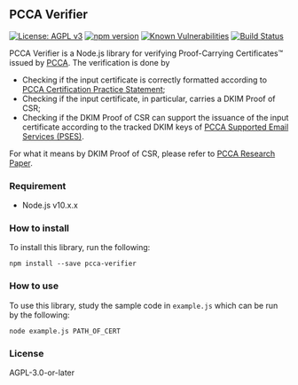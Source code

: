 ## PCCA Verifier
[![License: AGPL v3](https://img.shields.io/badge/License-AGPL%20v3-blue.svg)](https://www.gnu.org/licenses/agpl-3.0)
[![npm version](https://badge.fury.io/js/pcca-verifier.svg)](https://badge.fury.io/js/pcca-verifier)
[![Known Vulnerabilities](https://snyk.io//test/github/ProofShow/PCCA-Verifier-Node.js/badge.svg?targetFile=package.json)](https://snyk.io//test/github/ProofShow/PCCA-Verifier-Node.js?targetFile=package.json)
[![Build Status](https://travis-ci.com/ProofShow/PCCA-Verifier-Node.js.svg?branch=master)](https://travis-ci.com/ProofShow/PCCA-Verifier-Node.js)

PCCA Verifier is a Node.js library for verifying Proof-Carrying Certificates™ issued by [PCCA](https://pcca.proof.show). The verification is done by

- Checking if the input certificate is correctly formatted according to [PCCA Certification Practice Statement](https://www.proof.show/pcca/PCCA_CPS.pdf);
- Checking if the input certificate, in particular, carries a DKIM Proof of CSR;
- Checking if the DKIM Proof of CSR can support the issuance of the input certificate according to the tracked DKIM keys of [PCCA Supported Email Services (PSES)](https://www.proof.show/pcca.html#pses).

For what it means by DKIM Proof of CSR, please refer to [PCCA Research Paper](https://www.proof.show/pcca/PCCA.pdf).

### Requirement
- Node.js v10.x.x

### How to install
To install this library, run the following:

```
npm install --save pcca-verifier
```

### How to use
To use this library, study the sample code in `example.js` which can be run by the following:

```
node example.js PATH_OF_CERT
```

### License
AGPL-3.0-or-later
